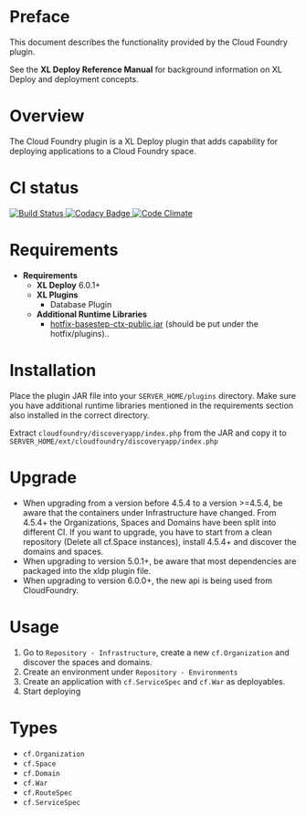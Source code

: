 # Preface #

This document describes the functionality provided by the Cloud Foundry plugin.

See the **XL Deploy Reference Manual** for background information on XL Deploy and deployment concepts.

# Overview #

The Cloud Foundry plugin is a XL Deploy plugin that adds capability for deploying applications to a Cloud Foundry space.

# CI status #

[![Build Status][xld-cloud-foundry-plugin-travis-image] ][xld-cloud-foundry-plugin-travis-url]
[![Codacy Badge][xld-cloud-foundry-plugin-codacy-image] ][xld-cloud-foundry-plugin-codacy-url]
[![Code Climate][xld-cloud-foundry-plugin-code-climate-image] ][xld-cloud-foundry-plugin-code-climate-url]

[xld-cloud-foundry-plugin-travis-image]: https://travis-ci.org/xebialabs-community/xld-cloud-foundry-plugin.svg?branch=master
[xld-cloud-foundry-plugin-travis-url]: https://travis-ci.org/xebialabs-community/xld-cloud-foundry-plugin
[xld-cloud-foundry-plugin-codacy-image]: https://api.codacy.com/project/badge/grade/869116a652014efe81a5ff8380b0a6a9    
[xld-cloud-foundry-plugin-codacy-url]: https://www.codacy.com/app/joris-dewinne/xld-cloud-foundry-plugin
[xld-cloud-foundry-plugin-code-climate-image]: https://codeclimate.com/github/xebialabs-community/xld-cloud-foundry-plugin/badges/gpa.svg
[xld-cloud-foundry-plugin-code-climate-url]: https://codeclimate.com/github/xebialabs-community/xld-cloud-foundry-plugin


# Requirements #

* **Requirements**
	* **XL Deploy** 6.0.1+
	* **XL Plugins**
		* Database Plugin
	* **Additional Runtime Libraries**
	    * [hotfix-basestep-ctx-public.jar](blob/master/src/main/hotfix/plugins/hotfix-basestep-ctx-public.jar) (should be put under the hotfix/plugins)..

# Installation #

Place the plugin JAR file into your `SERVER_HOME/plugins` directory.   Make sure you have additional runtime libraries mentioned in the requirements section also installed in the correct directory.

Extract `cloudfoundry/discoveryapp/index.php` from the JAR and copy it to `SERVER_HOME/ext/cloudfoundry/discoveryapp/index.php`

# Upgrade #

* When upgrading from a version before 4.5.4 to a version >=4.5.4, be aware that the containers under Infrastructure have changed. From 4.5.4+ the Organizations, Spaces and Domains have been split into different CI. If you want to upgrade, you have to start from a clean repository (Delete all cf.Space instances), install 4.5.4+ and discover the domains and spaces.
* When upgrading to version 5.0.1+, be aware that most dependencies are packaged into the xldp plugin file.
* When upgrading to version 6.0.0+, the new api is being used from CloudFoundry.

# Usage #

1. Go to `Repository - Infrastructure`, create a new `cf.Organization` and discover the spaces and domains.
2. Create an environment under `Repository - Environments`
3. Create an application with `cf.ServiceSpec` and `cf.War` as deployables.
4. Start deploying

# Types #
+ `cf.Organization`
+ `cf.Space`
+ `cf.Domain`
+ `cf.War`
+ `cf.RouteSpec`
+ `cf.ServiceSpec`

